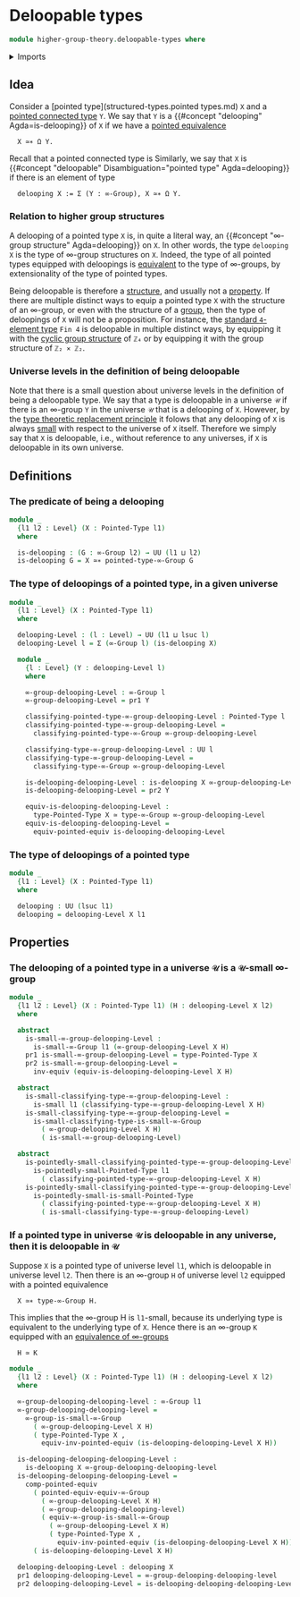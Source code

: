 # Deloopable types

```agda
module higher-group-theory.deloopable-types where
```

<details><summary>Imports</summary>

```agda
open import foundation.dependent-pair-types
open import foundation.equivalences
open import foundation.small-types
open import foundation.universe-levels

open import higher-group-theory.equivalences-higher-groups
open import higher-group-theory.higher-groups
open import higher-group-theory.small-higher-groups

open import structured-types.pointed-equivalences
open import structured-types.pointed-types
open import structured-types.small-pointed-types
```

</details>

## Idea

Consider a [pointed type](structured-types.pointed types.md) `X` and a
[pointed connected type](higher-group-theory.higher-groups.md) `Y`. We say that
`Y` is a {{#concept "delooping" Agda=is-delooping}} of `X` if we have a
[pointed equivalence](structured-types.pointed-equivalences.md)

```text
  X ≃∗ Ω Y.
```

Recall that a pointed connected type is Similarly, we say that `X` is
{{#concept "deloopable" Disambiguation="pointed type" Agda=delooping}} if there
is an element of type

```text
  delooping X := Σ (Y : ∞-Group), X ≃∗ Ω Y.
```

### Relation to higher group structures

A delooping of a pointed type `X` is, in quite a literal way, an
{{#concept "∞-group structure" Agda=delooping}} on `X`. In other words, the type
`delooping X` is the type of ∞-group structures on `X`. Indeed, the type of all
pointed types equipped with deloopings is
[equivalent](foundation-core.equivalences.md) to the type of ∞-groups, by
extensionality of the type of pointed types.

Being deloopable is therefore a [structure](foundation.structure.md), and
usually not a [property](foundation-core.propositions.md). If there are multiple
distinct ways to equip a pointed type `X` with the structure of an ∞-group, or
even with the structure of a [group](group-theory.groups.md), then the type of
deloopings of `X` will not be a proposition. For instance, the
[standard `4`-element type](univalent-combinatorics.standard-finite-types.md)
`Fin 4` is deloopable in multiple distinct ways, by equipping it with the
[cyclic group structure](group-theory.cyclic-groups.md) of `ℤ₄` or by equipping
it with the group structure of `ℤ₂ × ℤ₂`.

### Universe levels in the definition of being deloopable

Note that there is a small question about universe levels in the definition of
being a deloopable type. We say that a type is deloopable in a universe `𝒰` if
there is an ∞-group `Y` in the universe `𝒰` that is a delooping of `X`. However,
by the [type theoretic replacement principle](foundation.replacement.md) it
folows that any delooping of `X` is always [small](foundation.small-types.md)
with respect to the universe of `X` itself. Therefore we simply say that `X` is
deloopable, i.e., without reference to any universes, if `X` is deloopable in
its own universe.

## Definitions

### The predicate of being a delooping

```agda
module _
  {l1 l2 : Level} (X : Pointed-Type l1)
  where

  is-delooping : (G : ∞-Group l2) → UU (l1 ⊔ l2)
  is-delooping G = X ≃∗ pointed-type-∞-Group G
```

### The type of deloopings of a pointed type, in a given universe

```agda
module _
  {l1 : Level} (X : Pointed-Type l1)
  where

  delooping-Level : (l : Level) → UU (l1 ⊔ lsuc l)
  delooping-Level l = Σ (∞-Group l) (is-delooping X)

  module _
    {l : Level} (Y : delooping-Level l)
    where

    ∞-group-delooping-Level : ∞-Group l
    ∞-group-delooping-Level = pr1 Y

    classifying-pointed-type-∞-group-delooping-Level : Pointed-Type l
    classifying-pointed-type-∞-group-delooping-Level =
      classifying-pointed-type-∞-Group ∞-group-delooping-Level

    classifying-type-∞-group-delooping-Level : UU l
    classifying-type-∞-group-delooping-Level =
      classifying-type-∞-Group ∞-group-delooping-Level

    is-delooping-delooping-Level : is-delooping X ∞-group-delooping-Level
    is-delooping-delooping-Level = pr2 Y

    equiv-is-delooping-delooping-Level :
      type-Pointed-Type X ≃ type-∞-Group ∞-group-delooping-Level
    equiv-is-delooping-delooping-Level =
      equiv-pointed-equiv is-delooping-delooping-Level
```

### The type of deloopings of a pointed type

```agda
module _
  {l1 : Level} (X : Pointed-Type l1)
  where

  delooping : UU (lsuc l1)
  delooping = delooping-Level X l1
```

## Properties

### The delooping of a pointed type in a universe `𝒰` is a `𝒰`-small ∞-group

```agda
module _
  {l1 l2 : Level} (X : Pointed-Type l1) (H : delooping-Level X l2)
  where

  abstract
    is-small-∞-group-delooping-Level :
      is-small-∞-Group l1 (∞-group-delooping-Level X H)
    pr1 is-small-∞-group-delooping-Level = type-Pointed-Type X
    pr2 is-small-∞-group-delooping-Level =
      inv-equiv (equiv-is-delooping-delooping-Level X H)

  abstract
    is-small-classifying-type-∞-group-delooping-Level :
      is-small l1 (classifying-type-∞-group-delooping-Level X H)
    is-small-classifying-type-∞-group-delooping-Level =
      is-small-classifying-type-is-small-∞-Group
        ( ∞-group-delooping-Level X H)
        ( is-small-∞-group-delooping-Level)

  abstract
    is-pointedly-small-classifying-pointed-type-∞-group-delooping-Level :
      is-pointedly-small-Pointed-Type l1
        ( classifying-pointed-type-∞-group-delooping-Level X H)
    is-pointedly-small-classifying-pointed-type-∞-group-delooping-Level =
      is-pointedly-small-is-small-Pointed-Type
        ( classifying-pointed-type-∞-group-delooping-Level X H)
        ( is-small-classifying-type-∞-group-delooping-Level)
```

### If a pointed type in universe `𝒰` is deloopable in any universe, then it is deloopable in `𝒰`

Suppose `X` is a pointed type of universe level `l1`, which is deloopable in
universe level `l2`. Then there is an ∞-group `H` of universe level `l2`
equipped with a pointed equivalence

```text
  X ≃∗ type-∞-Group H.
```

This implies that the ∞-group H is `l1`-small, because its underlying type is
equivalent to the underlying type of `X`. Hence there is an ∞-group `K` equipped
with an
[equivalence of ∞-groups](higher-group-theory.equivalences-higher-groups.md)

```text
  H ≃ K
```

```agda
module _
  {l1 l2 : Level} (X : Pointed-Type l1) (H : delooping-Level X l2)
  where

  ∞-group-delooping-delooping-level : ∞-Group l1
  ∞-group-delooping-delooping-level =
    ∞-group-is-small-∞-Group
      ( ∞-group-delooping-Level X H)
      ( type-Pointed-Type X ,
        equiv-inv-pointed-equiv (is-delooping-delooping-Level X H))

  is-delooping-delooping-delooping-Level :
    is-delooping X ∞-group-delooping-delooping-level
  is-delooping-delooping-delooping-Level =
    comp-pointed-equiv
      ( pointed-equiv-equiv-∞-Group
        ( ∞-group-delooping-Level X H)
        ( ∞-group-delooping-delooping-level)
        ( equiv-∞-group-is-small-∞-Group
          ( ∞-group-delooping-Level X H)
          ( type-Pointed-Type X ,
            equiv-inv-pointed-equiv (is-delooping-delooping-Level X H))))
      ( is-delooping-delooping-Level X H)

  delooping-delooping-Level : delooping X
  pr1 delooping-delooping-Level = ∞-group-delooping-delooping-level
  pr2 delooping-delooping-Level = is-delooping-delooping-delooping-Level
```
